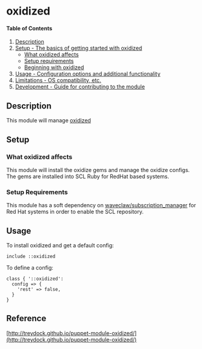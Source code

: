 # oxidized

#### Table of Contents

1. [Description](#description)
2. [Setup - The basics of getting started with oxidized](#setup)
    * [What oxidized affects](#what-oxidized-affects)
    * [Setup requirements](#setup-requirements)
    * [Beginning with oxidized](#beginning-with-oxidized)
3. [Usage - Configuration options and additional functionality](#usage)
4. [Limitations - OS compatibility, etc.](#limitations)
5. [Development - Guide for contributing to the module](#development)

## Description

This module will manage [oxidized](https://github.com/ytti/oxidized)

## Setup

### What oxidized affects

This module will install the oxidize gems and manage the oxidize configs. The gems are installed into SCL Ruby for RedHat based systems.

### Setup Requirements

This module has a soft dependency on [waveclaw/subscription_manager](https://forge.puppet.com/waveclaw/subscription_manager) for Red Hat systems in order to enable the SCL repository.

## Usage

To install oxidized and get a default config:

```puppet
include ::oxidized
```

To define a config:

```puppet
class { '::oxidized':
  config => {
    'rest' => false,
  }
}
```

## Reference

[http://treydock.github.io/puppet-module-oxidized/](http://treydock.github.io/puppet-module-oxidized/)
